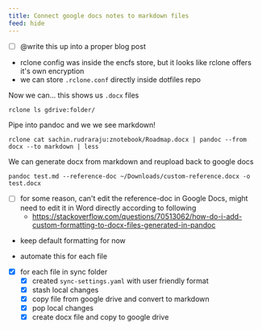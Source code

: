 ```yaml
---
title: Connect google docs notes to markdown files
feed: hide
---
```


- [ ] @write this up into a proper blog post

- rclone config was inside the encfs store, but it looks like rclone offers it's own encryption
- we can store `.rclone.conf` directly inside dotfiles repo 

Now we can... this shows us `.docx` files

```sh
rclone ls gdrive:folder/
```

Pipe into pandoc and we we see markdown!
```
rclone cat sachin.rudraraju:znotebook/Roadmap.docx | pandoc --from docx --to markdown | less
```

We can generate docx from markdown and reupload back to google docs

```
pandoc test.md --reference-doc ~/Downloads/custom-reference.docx -o test.docx
```

- [ ] for some reason, can't edit the reference-doc in Google Docs, might need to edit it in Word directly according to following 
  - https://stackoverflow.com/questions/70513062/how-do-i-add-custom-formatting-to-docx-files-generated-in-pandoc
- keep default formatting for now

- automate this for each file
- [x] for each file in sync folder
  - [x] created `sync-settings.yaml` with user friendly format
  - [x] stash local changes
  - [x] copy file from google drive and convert to markdown
  - [x] pop local changes
  - [x] create docx file and copy to google drive